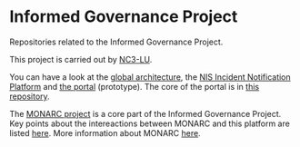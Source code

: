 # Informed Governance Project

Repositories related to the Informed Governance Project.

This project is carried out by [NC3-LU](https://www.nc3.lu).

You can have a look at the [global architecture](https://github.com/informed-governance-project/architecture),
the [NIS Incident Notification Platform](https://github.com/informed-governance-project/NISINP)
and [the portal](https://github.com/informed-governance-project/portal) (prototype).
The core of the portal is in [this repository](https://github.com/informed-governance-project/governance-platform).

The [MONARC project](https://github.com/monarc-project) is a core part of the Informed Governance Project.
Key points about the intereactions between MONARC and this platform are listed [here](https://github.com/orgs/monarc-project/projects/3).
More information about MONARC [here](https://www.monarc.lu).

